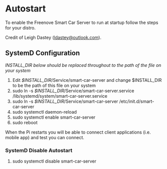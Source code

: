 # Autostart

To enable the Freenove Smart Car Server to run at startup follow the steps for your distro.

Credit of Leigh Dastey (ldastey@outlook.com).

## SystemD Configuration

*INSTALL_DIR below should be replaced throughout to the path of the file on your system*

1. Edit *$INSTALL_DIR*/Service/smart-car-server and change $INSTALL_DIR to be the path of this file on your system
2. sudo ln -s *$INSTALL_DIR*/Service/smart-car-server.service /lib/systemd/system/smart-car-server.service  
3. sudo ln -s *$INSTALL_DIR*/Service/smart-car-server /etc/init.d/smart-car-server
4. sudo systemctl daemon-reload
5. sudo systemctl enable smart-car-server
6. sudo reboot

When the Pi restarts you will be able to connect client applications (i.e. mobile app) and test you can connect.

### SystemD Disable Autostart

1. sudo systemctl disable smart-car-server

